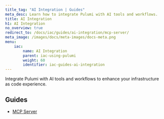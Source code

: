 ```yaml
---
title_tag: "AI Integration | Guides"
meta_desc: Learn how to integrate Pulumi with AI tools and workflows.
title: AI Integration
h1: AI Integration
no_overview: true
redirect_to: /docs/iac/guides/ai-integration/mcp-server/
meta_image: /images/docs/meta-images/docs-meta.png
menu:
    iac:
        name: AI Integration
        parent: iac-using-pulumi
        weight: 60
        identifier: iac-guides-ai-integration
---
```


Integrate Pulumi with AI tools and workflows to enhance your infrastructure as code experience.

## Guides

- [MCP Server](/docs/iac/guides/ai-integration/mcp-server/)
